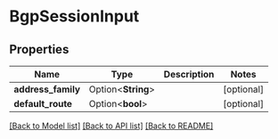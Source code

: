 # BgpSessionInput

## Properties

Name | Type | Description | Notes
------------ | ------------- | ------------- | -------------
**address_family** | Option<**String**> |  | [optional]
**default_route** | Option<**bool**> |  | [optional]

[[Back to Model list]](../README.md#documentation-for-models) [[Back to API list]](../README.md#documentation-for-api-endpoints) [[Back to README]](../README.md)


